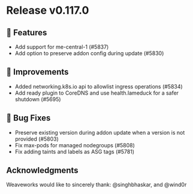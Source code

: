 # Release v0.117.0

## :rocket: Features

- Add support for me-central-1 (#5837)
- Add option to preserve addon config during update (#5830)

## :dart: Improvements

- Added networking.k8s.io api to allowlist ingress operations (#5834)
- Add ready plugin to CoreDNS and use health.lameduck for a safer shutdown (#5695)

## 🐛 Bug Fixes

- Preserve existing version during addon update when a version is not provided (#5803)
- Fix max-pods for managed nodegroups (#5808)
- Fix adding taints and labels as ASG tags (#5781)

## Acknowledgments
Weaveworks would like to sincerely thank:
@singhbhaskar, and @wind0r